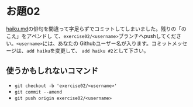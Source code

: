 # お題02

  [haiku.md]の俳句を間違って字足らずでコミットしてしまいました。残りの「のこえ」をアペンドし
  て、`exercise02/<username>`ブランチへpushしてください。`<username>`には、あなたの
  Githubユーザー名が入ります。コミットメッセージは、`add haiku`を変更して、
  `add haiku #2`として下さい。

## 使うかもしれないコマンド

  - `git checkout -b 'exercise02/<username>'`
  - `git commit --amend`
  - `git push origin exercise02/<username>`

[haiku.md]: https://github.com/AOSC/git-exercises/blob/exercise02/exercises/02-git-commit-amend
